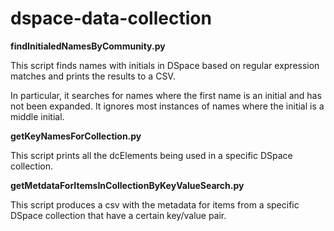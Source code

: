 # dspace-data-collection

**findInitialedNamesByCommunity.py**

This script finds names with initials in DSpace based on regular expression matches and prints the results to a CSV.

In particular, it searches for names where the first name is an initial and has not been expanded. It ignores most instances of names where the initial is a middle initial.

**getKeyNamesForCollection.py**

This script prints all the dcElements being used in a specific DSpace collection.

**getMetdataForItemsInCollectionByKeyValueSearch.py**

This script produces a csv with the metadata for items from a specific DSpace collection that have a certain key/value pair.
